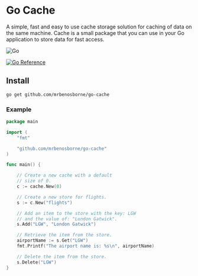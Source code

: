 # Go Cache
A simple, fast and easy to use cache storage solution for caching of data on the same machine. Cache is a small package that you can use in your Go application to store data for fast access.

![Go](https://github.com/mrbenosborne/go-cache/workflows/Go/badge.svg)

[![Go Reference](https://pkg.go.dev/badge/github.com/mrbenosborne/go-cache.svg)](https://pkg.go.dev/github.com/mrbenosborne/go-cache)

## Install
```commandline
go get github.com/mrbenosborne/go-cache
```

### Example

```go
package main

import (
	"fmt"

	"github.com/mrbenosborne/go-cache"
)

func main() {

	// Create a new cache with a default
	// size of 0.
	c := cache.New(0)

	// Create a new store for flights.
	s := c.New("flights")

	// Add an item to the store with the key: LGW
	// and the value of: "London Gatwick".
	s.Add("LGW", "London Gatwick")

	// Retrieve the item from the store.
	airportName := s.Get("LGW")
	fmt.Printf("The airport name is: %s\n", airportName)

	// Delete the item from the store.
	s.Delete("LGW")
}
```
